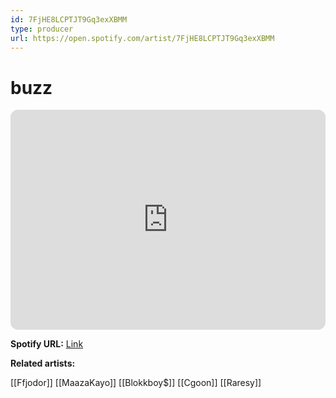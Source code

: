 ```yaml
---
id: 7FjHE8LCPTJT9Gq3exXBMM
type: producer
url: https://open.spotify.com/artist/7FjHE8LCPTJT9Gq3exXBMM
---
```

# buzz

<iframe style="border-radius:12px" src="https://open.spotify.com/embed/artist/7FjHE8LCPTJT9Gq3exXBMM" width="100%" height="352" frameBorder="0" allowfullscreen="" allow="autoplay; clipboard-write; encrypted-media; fullscreen; picture-in-picture" loading="lazy"></iframe>

**Spotify URL:** [Link](https://open.spotify.com/artist/7FjHE8LCPTJT9Gq3exXBMM)

**Related artists:**

[[Ffjodor]]
[[MaazaKayo]]
[[Blokkboy$]]
[[Cgoon]]
[[Raresy]]
